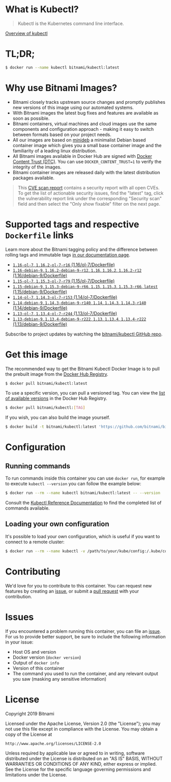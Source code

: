 
# What is Kubectl?

> Kubectl is the Kubernetes command line interface.

[Overview of kubectl](https://kubernetes.io/docs/reference/kubectl/overview/)

# TL;DR;

```bash
$ docker run --name kubectl bitnami/kubectl:latest
```

# Why use Bitnami Images?

* Bitnami closely tracks upstream source changes and promptly publishes new versions of this image using our automated systems.
* With Bitnami images the latest bug fixes and features are available as soon as possible.
* Bitnami containers, virtual machines and cloud images use the same components and configuration approach - making it easy to switch between formats based on your project needs.
* All our images are based on [minideb](https://github.com/bitnami/minideb) a minimalist Debian based container image which gives you a small base container image and the familiarity of a leading linux distribution.
* All Bitnami images available in Docker Hub are signed with [Docker Content Trust (DTC)](https://docs.docker.com/engine/security/trust/content_trust/). You can use `DOCKER_CONTENT_TRUST=1` to verify the integrity of the images.
* Bitnami container images are released daily with the latest distribution packages available.


> This [CVE scan report](https://quay.io/repository/bitnami/kubectl?tab=tags) contains a security report with all open CVEs. To get the list of actionable security issues, find the "latest" tag, click the vulnerability report link under the corresponding "Security scan" field and then select the "Only show fixable" filter on the next page.

# Supported tags and respective `Dockerfile` links

Learn more about the Bitnami tagging policy and the difference between rolling tags and immutable tags [in our documentation page](https://docs.bitnami.com/containers/how-to/understand-rolling-tags-containers/).


* [`1.16-ol-7`, `1.16.2-ol-7-r16` (1.16/ol-7/Dockerfile)](https://github.com/bitnami/bitnami-docker-kubectl/blob/1.16.2-ol-7-r16/1.16/ol-7/Dockerfile)
* [`1.16-debian-9`, `1.16.2-debian-9-r12`, `1.16`, `1.16.2`, `1.16.2-r12` (1.16/debian-9/Dockerfile)](https://github.com/bitnami/bitnami-docker-kubectl/blob/1.16.2-debian-9-r12/1.16/debian-9/Dockerfile)
* [`1.15-ol-7`, `1.15.3-ol-7-r79` (1.15/ol-7/Dockerfile)](https://github.com/bitnami/bitnami-docker-kubectl/blob/1.15.3-ol-7-r79/1.15/ol-7/Dockerfile)
* [`1.15-debian-9`, `1.15.3-debian-9-r66`, `1.15`, `1.15.3`, `1.15.3-r66`, `latest` (1.15/debian-9/Dockerfile)](https://github.com/bitnami/bitnami-docker-kubectl/blob/1.15.3-debian-9-r66/1.15/debian-9/Dockerfile)
* [`1.14-ol-7`, `1.14.3-ol-7-r153` (1.14/ol-7/Dockerfile)](https://github.com/bitnami/bitnami-docker-kubectl/blob/1.14.3-ol-7-r153/1.14/ol-7/Dockerfile)
* [`1.14-debian-9`, `1.14.3-debian-9-r140`, `1.14`, `1.14.3`, `1.14.3-r140` (1.14/debian-9/Dockerfile)](https://github.com/bitnami/bitnami-docker-kubectl/blob/1.14.3-debian-9-r140/1.14/debian-9/Dockerfile)
* [`1.13-ol-7`, `1.13.4-ol-7-r244` (1.13/ol-7/Dockerfile)](https://github.com/bitnami/bitnami-docker-kubectl/blob/1.13.4-ol-7-r244/1.13/ol-7/Dockerfile)
* [`1.13-debian-9`, `1.13.4-debian-9-r222`, `1.13`, `1.13.4`, `1.13.4-r222` (1.13/debian-9/Dockerfile)](https://github.com/bitnami/bitnami-docker-kubectl/blob/1.13.4-debian-9-r222/1.13/debian-9/Dockerfile)

Subscribe to project updates by watching the [bitnami/kubectl GitHub repo](https://github.com/bitnami/bitnami-docker-kubectl).

# Get this image

The recommended way to get the Bitnami Kubectl Docker Image is to pull the prebuilt image from the [Docker Hub Registry](https://hub.docker.com/r/bitnami/kubectl).

```bash
$ docker pull bitnami/kubectl:latest
```

To use a specific version, you can pull a versioned tag. You can view the [list of available versions](https://hub.docker.com/r/bitnami/kubectl/tags/) in the Docker Hub Registry.

```bash
$ docker pull bitnami/kubectl:[TAG]
```

If you wish, you can also build the image yourself.

```bash
$ docker build -t bitnami/kubectl:latest 'https://github.com/bitnami/bitnami-docker-kubectl.git#master:1.15/debian-9'
```

# Configuration

## Running commands

To run commands inside this container you can use `docker run`, for example to execute `kubectl --version` you can follow the example below:

```bash
$ docker run --rm --name kubectl bitnami/kubectl:latest -- --version
```

Consult the [Kubectl Reference Documentation](https://kubernetes.io/docs/reference/generated/kubectl/kubectl-commands) to find the completed list of commands available.

## Loading your own configuration

It's possible to load your own configuration, which is useful if you want to connect to a remote cluster:

```bash
$ docker run --rm --name kubectl -v /path/to/your/kube/config:/.kube/config bitnami/kubectl:latest
```

# Contributing

We'd love for you to contribute to this container. You can request new features by creating an [issue](https://github.com/bitnami/bitnami-docker-kubectl/issues), or submit a [pull request](https://github.com/bitnami/bitnami-docker-kubectl/pulls) with your contribution.

# Issues

If you encountered a problem running this container, you can file an [issue](https://github.com/bitnami/bitnami-docker-kubectl/issues). For us to provide better support, be sure to include the following information in your issue:

- Host OS and version
- Docker version (`docker version`)
- Output of `docker info`
- Version of this container
- The command you used to run the container, and any relevant output you saw (masking any sensitive information)

# License

Copyright 2019 Bitnami

Licensed under the Apache License, Version 2.0 (the "License");
you may not use this file except in compliance with the License.
You may obtain a copy of the License at

    http://www.apache.org/licenses/LICENSE-2.0

Unless required by applicable law or agreed to in writing, software
distributed under the License is distributed on an "AS IS" BASIS,
WITHOUT WARRANTIES OR CONDITIONS OF ANY KIND, either express or implied.
See the License for the specific language governing permissions and
limitations under the License.
